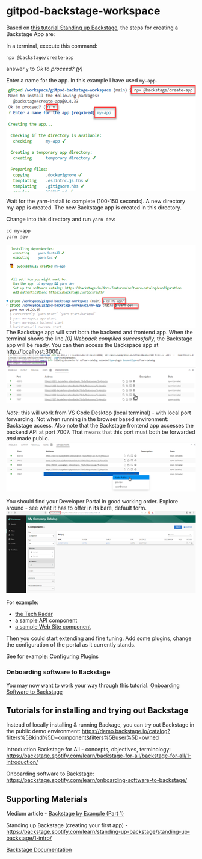 # gitpod-backstage-workspace

Based on [this tutorial Standing up Backstage](https://backstage.spotify.com/learn/standing-up-backstage/standing-up-backstage/1-intro/), the steps for creating a Backstage App are:

In a terminal, execute this command:

```
npx @backstage/create-app
```

answer `y` to *Ok to proceed? (y)*

Enter a name for the app. In this example I have used `my-app`.
![](images/install1.png)  

Wait for the yarn-install to complete (100-150 seconds). A new directory my-app is created. The new Backstage app is created in this directory.

Change into this directory and run `yarn dev`:

```
cd my-app
yarn dev
```
![](images/run.png)  
The Backstage app will start both the backend and frontend app. When the terminal shows the line *[0] Webpack compiled successfully*, the Backstage app will be ready. You can then access the Backspace app at http://localhost:3000/.   
![](images/openapp.png)  

_Note_: this will work from VS Code Desktop (local terminal) - with local port forwarding. Not when running in the browser based environment: Backstage access. Also note that the Backstage frontend app accesses the backend API at port 7007. That means that this port must both be forwarded *and* made public. 
![](images/makeportpublic.png)  

You should find your Developer Portal in good working order. Explore around - see what it has to offer in its bare, default form. 
![](images/running-app.png)  

For example:
* [the Tech Radar](http://localhost:3000/tech-radar) 
* [a sample API component](http://localhost:3000/catalog/default/api/example-grpc-api)
* [a sample Web Site component](http://localhost:3000/catalog/default/component/example-website)

Then you could start extending and fine tuning. Add some plugins, change the configuration of the portal as it currently stands.

See for example: [Configuring Plugins](https://backstage.io/docs/getting-started/configure-app-with-plugins)

### Onboarding software to Backstage

You may now want to work your way through this tutorial: [Onboarding Software to Backstage](https://backstage.spotify.com/learn/onboarding-software-to-backstage/)



## Tutorials for installing and trying out Backstage

Instead of locally installing & running Backage, you can try out Backstage in the public demo environment: https://demo.backstage.io/catalog?filters%5Bkind%5D=component&filters%5Buser%5D=owned 

Introduction Backstage for All - concepts, objectives, terminology: 
https://backstage.spotify.com/learn/backstage-for-all/backstage-for-all/1-introduction/

Onboarding software to Backstage: https://backstage.spotify.com/learn/onboarding-software-to-backstage/

## Supporting Materials

Medium article - [Backstage by Example (Part 1)](https://john-tucker.medium.com/backstage-by-example-part-1-a18e74849240)

Standing up Backstage (creating your first app) - https://backstage.spotify.com/learn/standing-up-backstage/standing-up-backstage/1-intro/

[Backstage Documentation](https://backstage.io/docs/overview/what-is-backstage)

